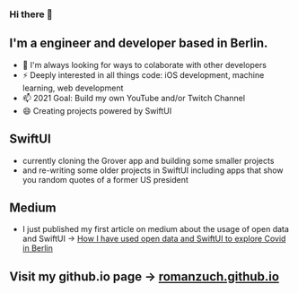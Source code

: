 ### Hi there 👋

## I'm a engineer and developer based in Berlin.

- 💬 I'm always looking for ways to colaborate with other developers
- ⚡ Deeply interested in all things code: iOS development, machine learning, web development
- 📫 2021 Goal: Build my own YouTube and/or Twitch Channel
- 😄 Creating projects powered by SwiftUI

## SwiftUI

- currently cloning the Grover app and building some smaller projects
- and re-writing some older projects in SwiftUI including apps that show you random quotes of a former US president

## Medium

- I just published my first article on medium about the usage of open data and SwiftUI &rarr; [How I have used open data and SwiftUI to explore Covid in Berlin](https://roman-zuchowski.medium.com/how-i-have-used-open-data-and-swiftui-to-explore-covid-in-berlin-1c9b162b5e23)

## Visit my github.io page &rarr; [romanzuch.github.io](https://romanzuch.github.io/)

<!--
**romanzuch/romanzuch** is a ✨ _special_ ✨ repository because its `README.md` (this file) appears on your GitHub profile.

Here are some ideas to get you started:

- 🔭 I’m currently working on ...
- 🌱 I’m currently learning ...
- 👯 I’m looking to collaborate on ...
- 🤔 I’m looking for help with ...
- 💬 Ask me about ...
- 📫 How to reach me: ...
- 😄 Pronouns: ...
- ⚡ Fun fact: ...
-->
